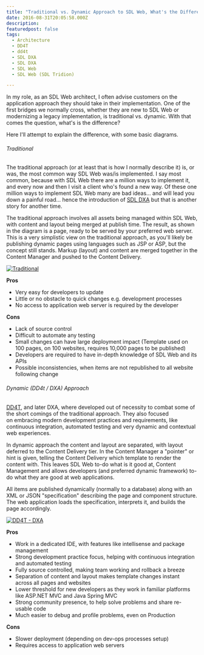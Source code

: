 ```yaml
---
title: "Traditional vs. Dynamic Approach to SDL Web, What's the Difference?"
date: 2016-08-31T20:05:58.000Z
description: 
featuredpost: false
tags: 
  - Architecture
  - DD4T
  - dd4t
  - SDL DXA
  - SDL DXA
  - SDL Web
  - SDL Web (SDL Tridion)

---
```


In my role, as an SDL Web architect, I often advise customers on the application approach they should take in their implementation. One of the first bridges we normally cross, whether they are new to SDL Web or modernizing a legacy implementation, is traditional vs. dynamic. With that comes the question, what's is the difference?

Here I'll attempt to explain the difference, with some basic diagrams.

###### Traditional

The traditional approach (or at least that is how I normally describe it) is, or was, the most common way SDL Web was/is implemented. I say most common, because with SDL Web there are a million ways to implement it, and every now and then I visit a client who's found a new way. Of these one million ways to implement SDL Web many are bad ideas... and will lead you down a painful road... hence the introduction of [SDL DXA](http://www.sdl.com/cxc/digital-experience/web-experience-management/digital-experience-accelerator.html) but that is another story for another time.

The traditional approach involves all assets being managed within SDL Web, with content and layout being merged at publish time. The result, as shown in the diagram is a page, ready to be served by your preferred web server. This is a very simplistic view on the traditional approach, as you'll likely be publishing dynamic pages using languages such as JSP or ASP, but the concept still stands. Markup (layout) and content are merged together in the Content Manager and pushed to the Content Delivery.

[![Traditional](http://67.205.159.130/wp-content/uploads/2016/06/Traditional.png)](http://www.mrgn.co/2016/08/traditional-vs-dynamic-approach-sdl-web-whats-difference/traditional/)

**Pros**

- Very easy for developers to update
- Little or no obstacle to quick changes e.g. development processes
- No access to application web server is required by the developer

**Cons**

- Lack of source control
- Difficult to automate any testing
- Small changes can have large deployment impact (Template used on 100 pages, on 100 websites, requires 10,000 pages to be published)
- Developers are required to have in-depth knowledge of SDL Web and its APIs
- Possible inconsistencies, when items are not republished to all website following change

###### Dynamic (DD4t / DXA) Approach

[DD4T](http://dd4t.org/), and later DXA, where developed out of necessity to combat some of the short comings of the traditional approach. They also focused on embracing modern development practices and requirements, like continuous integration, automated testing and very dynamic and contextual web experiences.

In dynamic approach the content and layout are separated, with layout deferred to the Content Delivery tier. In the Content Manager a "pointer" or hint is given, telling the Content Delivery which template to render the content with. This leaves SDL Web to-do what is it good at, Content Management and allows developers (and preferred dynamic framework) to-do what they are good at web applications.

All items are published dynamically (normally to a database) along with an XML or JSON "specification" describing the page and component structure. The web application loads the specification, interprets it, and builds the page accordingly.

[![DD4T - DXA](http://67.205.159.130/wp-content/uploads/2016/06/DD4T-DXA.png)](http://www.mrgn.co/2016/08/traditional-vs-dynamic-approach-sdl-web-whats-difference/dd4t-dxa/)

**Pros**

- Work in a dedicated IDE, with features like intellisense and package management
- Strong development practice focus, helping with continuous integration and automated testing
- Fully source controlled, making team working and rollback a breeze
- Separation of content and layout makes template changes instant across all pages and websites
- Lower threshold for new developers as they work in familiar platforms like ASP.NET MVC and Java Spring MVC
- Strong community presence, to help solve problems and share re-usable code
- Much easier to debug and profile problems, even on Production

**Cons**

- Slower deployment (depending on dev-ops processes setup)
- Requires access to application web servers
